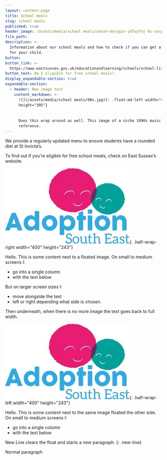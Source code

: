 ```yaml
---
layout: content-page
title: School meals
slug: school meals
published: true
header_image: /assets/media/school meals/anton-murygin-jd7wyfnj-0s-unsplash-1.jpg
file_path:
description: >-
  Information about our school meals and how to check if you can get a free meal
  for your child.
button:
button_link: >-
  https://www.eastsussex.gov.uk/educationandlearning/schools/school-life/meals/free/
button_text: Am I eligible for free school meals?
display_expandable-section: true
expandable-section:
  - header: New image test
    content_markdown: >-
      ![](/assets/media/school meals/90s.jpg){: .float-md-left width="413"
      height="305"}


      Does this wrap around as well. This image of a niche 1990s music
      reference.
---
```


We provide a regularly updated menu to ensure students have a rounded diet at St Invicta’s.

To find out if you’re eligible for free school meals, check on East Sussex’s website.

![Adoption South East logo](/assets/media/school%20meals/ase-logo-colour-text-outlined.jpg "Adoption South East logo"){: .half-wrap-right width="400" height="243"}

Hello. This is some content next to a floated image. On small to medium screens I:

* go into a single column
* with the text below

But on larger screen sizes I:

* move alongside the text
* left or right depending what side is chosen.

Then underneath, when there is no more image the text goes back to full width.

![Adoption South East logo](/assets/media/school%20meals/ase-logo-colour-text-outlined.jpg "Adoption South East logo"){: .half-wrap-left width="400" height="243"}

Hello. This is some content next to the same image floated the other side. On small to medium screens I:

* go into a single column
* with the text below

New Line clears the float and starts a new paragraph.
{: .new-line}

Normal paragraph